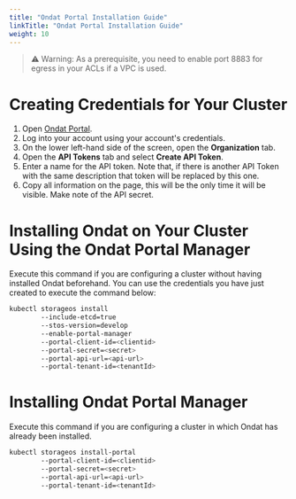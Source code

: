 ```yaml
---
title: "Ondat Portal Installation Guide"
linkTitle: "Ondat Portal Installation Guide"
weight: 10
---
```


> ⚠️ Warning: As a prerequisite, you need to enable port 8883 for egress in your ACLs if a VPC is used.

# Creating Credentials for Your Cluster

1. Open [Ondat Portal](https://portal.ondat.io/dashboard).
2. Log into your account using your account's credentials.
3. On the lower left-hand side of the screen, open the __Organization__ tab.
4. Open the __API Tokens__ tab and select __Create API Token__.
5. Enter a name for the API token. Note that, if there is another API Token with the same description that token will be replaced by this one.
6. Copy all information on the page, this will be the only time it will be visible. Make note of the API secret.

# Installing Ondat on Your Cluster Using the Ondat Portal Manager

Execute this command if you are configuring a cluster without having installed Ondat beforehand. You can use the credentials you have just created to execute the command below:

```bash
kubectl storageos install 
        --include-etcd=true 
        --stos-version=develop 
        --enable-portal-manager 
        --portal-client-id=<clientid> 
        --portal-secret=<secret> 
        --portal-api-url=<api-url> 
        --portal-tenant-id=<tenantId>
```

# Installing Ondat Portal Manager

Execute this command if you are configuring a cluster in which Ondat has already been installed.

```bash
kubectl storageos install-portal 
        --portal-client-id=<clientid> 
        --portal-secret=<secret> 
        --portal-api-url=<api-url> 
        --portal-tenant-id=<tenantId>
```
